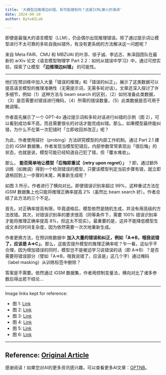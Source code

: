 ```yaml
---
title: '大模型边推理边纠错，有可能做到吗？这是ICML爆火的演讲'
date: 2024-09-10
author: ByteAILab

---
```


即便是最强大的语言模型（LLM），仍会偶尔出现推理错误。除了通过提示词让模型进行不太可靠的多轮自我纠错外，有没有更系统的方法解决这一问题呢？

来自 Meta FAIR、CMU 和 MBZUAI 的叶添、徐子诚、李远志、朱泽园团队在最新的 arXiv 论文《语言模型物理学 Part 2.2：如何从错误中学习》中，通过可控实验，探索了让模型 **「边推理边纠错」** 的可能性。

---


他们在预训练中加入大量「错误的推理」和「错误的纠正」，展示了这类数据可以提高语言模型的推理准确性（无需提示词，无需多轮对话）。文章还深入探讨了许多细节，例如（1）这种方法与 beam search 的区别，（2）如何准备此类数据，（3）是否需要对错误进行掩码，（4）所需的错误数量，（5）此类数据是否可用于微调等。

作者首先展示了一个 GPT-4o 通过提示词和多轮对话进行纠错的示例（图 2），可以看到成功率不高，而且需要很长的对话才能完成纠错。那么，如果模型最终能纠错，为什么不在第一次犯错时「立即收回并改正」呢？

为此，作者使用探针（probing）方法研究模型的内部工作机制。通过 Part 2.1 建立的 iGSM 数据集，作者发现当模型犯错后，内部参数常常表现出「很后悔」的状态，也就是说，模型可能已经知道自己犯了错，但「覆水难收」。

那么， **能否简单地让模型「后悔即重试（retry upon regret）」** ？即，通过额外训练（如微调）得到一个检测错误的模型，只要该模型判定当前步骤有错，就立即退格回到上一步骤的末尾，再重新生成呢？

如图 3 所示，作者进行了横向对比。即便错误识别率超过 99%，这种重试方法在 iGSM 数据集上也只能将推理正确率提高 2%（虽然比 beam search 好）。作者总结了此方法的三个不足。

首先，对正确率提高有限，毕竟退格后，模型依然是随机生成，并没有用高级的方法改错。其次，对错误识别率的要求很高（同等条件下，需要 100% 错误识别率才能将推理正确率提高 8%，但这太不现实）。最重要的是，这并不能降低模型生成文本的时间复杂度，因为依然需要一次次地重新生成。

作者更换方法，在预训练数据中 **加入大量的错误和纠正，例如「A=&gt;B，哦我说错了，应该是 A=&gt;C」**。那么，这能否提升模型的推理正确率呢？乍一看，这似乎不合理，因为增加错误的同时，模型岂不是被迫学习说错误的话（即 A=&gt;B）？是否需要将错误部分（譬如「A=&gt;B，哦我说错了，应该是」这几个字）通过掩码（label masking）从训练标签中删除？

答案是不需要。依然通过 iGSM 数据集，作者用控制变量法，横向对比了诸多参数后得出若干结论...

---

Image links kept for reference:
- 图 1: [Link](https://image.jiqizhixin.com/uploads/editor/d60bec5d-5bac-4d58-bba6-86d04fd4e498/640.png)
- 图 2: [Link](https://image.jiqizhixin.com/uploads/editor/82c5ef58-9f25-40e3-813e-0b5249b4f6bc/640.png)
- 图 3: [Link](https://image.jiqizhixin.com/uploads/editor/21b069a0-88e7-4b80-9b2e-42a585efeb9b/640.png)
- 图 4: [Link](https://image.jiqizhixin.com/uploads/editor/3d4c6bf8-1707-480d-8a46-92b7bbfcc20a/640.png)
- 图 5: [Link](https://image.jiqizhixin.com/uploads/editor/3ff3b08a-52ca-4495-808f-3102c99e1e21/640.png)
- 图 6: [Link](https://image.jiqizhixin.com/uploads/editor/a1c8fac1-bac2-4f23-83b6-e54def61876b/640.png)

---

Reference: [Original Article](https://mmbiz.qpic.cn/sz_mmbiz_png/KmXPKA19gW9OnnzCX2HjxlUqj24Vnns9NNNzu0PPwaOst5iciaSdlMlBvia0nHGUtk9XQhXRqPP6P8KXz8wUyXicmg/640?wx_fmt=other&from=appmsg&wxfrom=5&wx_lazy=1&wx_co=1&tp=webp)
---
感谢阅读！如果您对AI的更多资讯感兴趣，可以查看更多AI文章：[GPTNB](https://gptnb.com)。